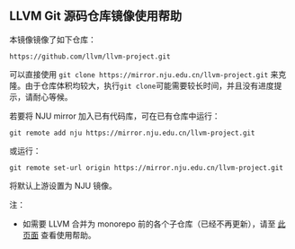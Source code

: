 
## LLVM Git 源码仓库镜像使用帮助

本镜像镜像了如下仓库：

```
https://github.com/llvm/llvm-project.git
```

可以直接使用 `git clone https://mirror.nju.edu.cn/llvm-project.git` 来克隆。由于仓库体积均较大，执行`git clone`可能需要较长时间，并且没有进度提示，请耐心等候。

若要将 NJU mirror 加入已有代码库，可在已有仓库中运行：

```
git remote add nju https://mirror.nju.edu.cn/llvm-project.git
```

或运行：

```
git remote set-url origin https://mirror.nju.edu.cn/llvm-project.git
```

将默认上游设置为 NJU 镜像。


注：

* 如需要 LLVM 合并为 monorepo 前的各个子仓库（已经不再更新），请至 [此页面](/help/llvm/) 查看使用帮助。
